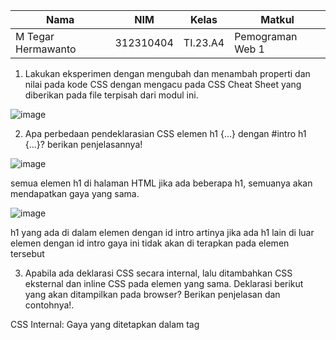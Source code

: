 |Nama|NIM|Kelas|Matkul|
|----|---|-----|------|
|M Tegar Hermawanto|312310404|TI.23.A4|Pemograman Web 1|

1. Lakukan eksperimen dengan mengubah dan menambah properti dan nilai pada kode CSS dengan mengacu pada CSS Cheat Sheet yang diberikan pada file terpisah dari modul ini.

![image](https://github.com/user-attachments/assets/4c2dfca9-e969-4f1d-b6d8-bfc42f6fc662)

2. Apa perbedaan pendeklarasian CSS elemen h1 {...} dengan #intro h1 {...}? berikan penjelasannya!

![image](https://github.com/user-attachments/assets/afaa6065-365f-4901-ba80-4db8e47c5959)

semua elemen h1 di halaman HTML jika ada beberapa h1, semuanya akan mendapatkan gaya yang sama.

![image](https://github.com/user-attachments/assets/1639103b-e111-4ef4-ab30-c2552a83aeab)

h1 yang ada di dalam elemen dengan id intro artinya jika ada h1 lain di luar elemen dengan id intro gaya ini tidak akan di terapkan pada elemen tersebut

3. Apabila ada deklarasi CSS secara internal, lalu ditambahkan CSS eksternal dan inline CSS pada elemen yang sama. Deklarasi berikut yang akan ditampilkan pada browser? Berikan penjelasan dan contohnya!.

CSS Internal: Gaya yang ditetapkan dalam tag <style> akan diterapkan jika tidak ada inline CSS. Dalam contoh ini, color: blue; tidak akan terlihat.

contohnya

            h1{

                color: green; /* CSS Eksternal */

CSS Eksternal: Gaya yang ditetapkan dalam file eksternal akan diterapkan terakhir dan hanya jika tidak ada inline CSS atau CSS internal yang lebih spesifik. Dalam contoh ini, color: green; tidak akan terlihat.

contohnya  

            h1{

                color: blue; /* CSS Internal */
              
4. Pada sebuah elemen HTML ID dan Class, apabila masing-masing selector tersebut terdapat deklarasi CSS, maka terdapat deklarasi yang akan ditampilkan pada browser? Berikan penjelasan dan contohnya!.

Ketika menggunakan CSS, elemen HTML dapat memiliki beberapa deklarasi gaya yang diterapkan padanya. Dalam hal ini, jika sebuah elemen memiliki ID dan class, dan masing-masing memiliki deklarasi CSS, prioritas atau spesifisitas dari selector akan menentukan gaya mana yang diterapkan.

contohnya

ini yang akan di tampikan id selector

![image](https://github.com/user-attachments/assets/28b3acde-fd29-4d75-a941-c3867748c3e8)

ini yang akan di tampilkan class

![image](https://github.com/user-attachments/assets/048bf428-6633-4365-9b4a-950ccdec3655)
